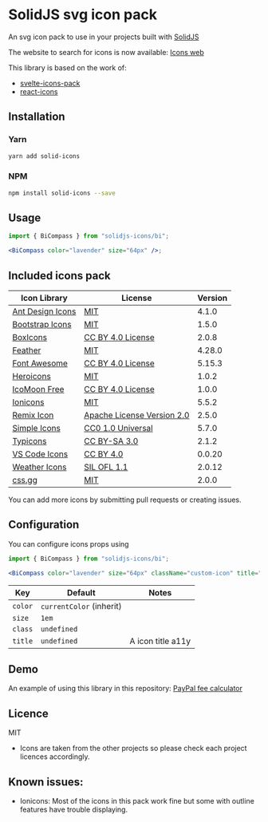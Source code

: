 # SolidJS svg icon pack

An svg icon pack to use in your projects built with [SolidJS](https://solidjs.com)

The website to search for icons is now available: [Icons web](https://solid-icons-web.vercel.app/)

This library is based on the work of:

- [svelte-icons-pack](https://github.com/leshak/svelte-icons-pack)
- [react-icons](https://github.com/react-icons/react-icons)

## Installation

### Yarn

```bash
yarn add solid-icons
```

### NPM

```bash
npm install solid-icons --save
```

## Usage

```jsx
import { BiCompass } from "solidjs-icons/bi";

<BiCompass color="lavender" size="64px" />;
```

## Included icons pack

| Icon Library                                                       | License                                                                 | Version |
| ------------------------------------------------------------------ | ----------------------------------------------------------------------- | ------- |
| [Ant Design Icons](https://github.com/ant-design/ant-design-icons) | [MIT](https://opensource.org/licenses/MIT)                              | 4.1.0   |
| [Bootstrap Icons](https://github.com/twbs/icons)                   | [MIT](https://opensource.org/licenses/MIT)                              | 1.5.0   |
| [BoxIcons](https://github.com/atisawd/boxicons)                    | [CC BY 4.0 License](https://creativecommons.org/licenses/by/4.0/)       | 2.0.8   |
| [Feather](https://feathericons.com/)                               | [MIT](https://github.com/feathericons/feather/blob/master/LICENSE)      | 4.28.0  |
| [Font Awesome](https://fontawesome.com/)                           | [CC BY 4.0 License](https://creativecommons.org/licenses/by/4.0/)       | 5.15.3  |
| [Heroicons](https://github.com/refactoringui/heroicons)            | [MIT](https://github.com/tailwindlabs/heroicons/blob/master/LICENSE)    | 1.0.2   |
| [IcoMoon Free](https://github.com/Keyamoon/IcoMoon-Free)           | [CC BY 4.0 License](https://creativecommons.org/licenses/by/4.0/)       | 1.0.0   |
| [Ionicons](https://ionicons.com/)                                  | [MIT](https://github.com/ionic-team/ionicons/blob/master/LICENSE)       | 5.5.2   |
| [Remix Icon](https://github.com/Remix-Design/RemixIcon)            | [Apache License Version 2.0](http://www.apache.org/licenses/)           | 2.5.0   |
| [Simple Icons](https://simpleicons.org/)                           | [CC0 1.0 Universal](https://creativecommons.org/publicdomain/zero/1.0/) | 5.7.0   |
| [Typicons](http://s-ings.com/typicons/)                            | [CC BY-SA 3.0](https://creativecommons.org/licenses/by-sa/3.0/)         | 2.1.2   |
| [VS Code Icons](https://github.com/microsoft/vscode-codicons)      | [CC BY 4.0](https://creativecommons.org/licenses/by/4.0/)               | 0.0.20  |
| [Weather Icons](https://erikflowers.github.io/weather-icons/)      | [SIL OFL 1.1](http://scripts.sil.org/OFL)                               | 2.0.12  |
| [css.gg](https://github.com/astrit/css.gg)                         | [MIT](https://opensource.org/licenses/MIT)                              | 2.0.0   |

You can add more icons by submitting pull requests or creating issues.

## Configuration

You can configure icons props using

```jsx
import { BiCompass } from "solidjs-icons/bi";

<BiCompass color="lavender" size="64px" className="custom-icon" title="a11y" />;
```

| Key     | Default                  | Notes             |
| ------- | ------------------------ | ----------------- |
| `color` | `currentColor` (inherit) |                   |
| `size`  | `1em`                    |                   |
| `class` | `undefined`              |                   |
| `title` | `undefined`              | A icon title a11y |

## Demo

An example of using this library in this repository:
[PayPal fee calculator](https://github.com/x64Bits/paypal-fee-solid)

## Licence

MIT

- Icons are taken from the other projects so please check each project licences accordingly.

## Known issues:

- Ionicons: Most of the icons in this pack work fine but some with outline features have trouble displaying.
